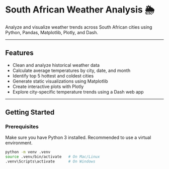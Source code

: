 # South African Weather Analysis 🌦️

Analyze and visualize weather trends across South African cities using Python, Pandas, Matplotlib, Plotly, and Dash.

---

## Features

- Clean and analyze historical weather data
- Calculate average temperatures by city, date, and month
- Identify top 5 hottest and coldest cities
- Generate static visualizations using Matplotlib
- Create interactive plots with Plotly
- Explore city-specific temperature trends using a Dash web app

---

## Getting Started

### Prerequisites

Make sure you have Python 3 installed. Recommended to use a virtual environment.

```bash
python -m venv .venv
source .venv/bin/activate   # On Mac/Linux
.venv\Scripts\activate      # On Windows

